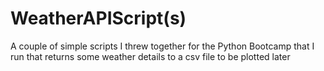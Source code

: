 # WeatherAPIScript(s)

A couple of simple scripts  I threw together for the Python Bootcamp that I run that returns some weather details to a csv file to be plotted later
